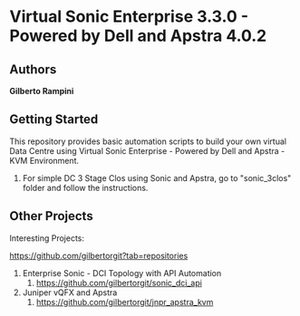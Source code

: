 # Virtual Sonic Enterprise 3.3.0 - Powered by Dell and Apstra 4.0.2

## Authors

**Gilberto Rampini**

## Getting Started

This repository provides basic automation scripts to build your own virtual Data Centre using Virtual Sonic Enterprise - Powered by Dell and Apstra - KVM Environment. 

1. For simple DC 3 Stage Clos using Sonic and Apstra, go to "sonic_3clos" folder and follow the instructions. 


## Other Projects

Interesting Projects:

https://github.com/gilbertorgit?tab=repositories

1. Enterprise Sonic - DCI Topology with API Automation
   1. https://github.com/gilbertorgit/sonic_dci_api
2. Juniper vQFX and Apstra
   1. https://github.com/gilbertorgit/jnpr_apstra_kvm
